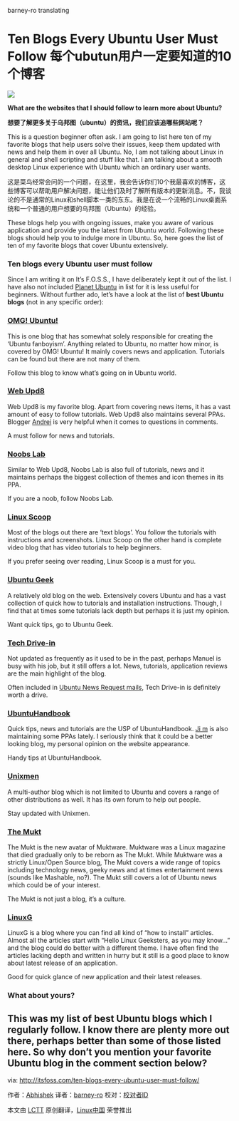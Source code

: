 barney-ro  translating

Ten Blogs Every Ubuntu User Must Follow
每个ubutun用户一定要知道的10个博客
================================================================================
![](http://itsfoss.itsfoss.netdna-cdn.com/wp-content/uploads/2014/09/Best_Ubuntu_Blogs.jpg)

**What are the websites that I should follow to learn more about Ubuntu?**

**想要了解更多关于乌邦图（ubuntu）的资讯，我们应该追哪些网站呢？**

This is a question beginner often ask. I am going to list here ten of my favorite blogs that help users solve their issues, keep them updated with news and help them in over all Ubuntu. No, I am not talking about Linux in general and shell scripting and stuff like that. I am talking about a smooth desktop Linux experience with Ubuntu which an ordinary user wants.

这是菜鸟经常会问的一个问题，在这里，我会告诉你们10个我最喜欢的博客，这些博客可以帮助用户解决问题，能让他们及时了解所有版本的更新消息。不，我谈论的不是通常的Linux和shell脚本一类的东东。我是在说一个流畅的Linux桌面系统和一个普通的用户想要的乌邦图（Ubuntu）的经验。

These blogs help you with ongoing issues, make you aware of various application and provide you the latest from Ubuntu world. Following these blogs should help you to indulge more in Ubuntu. So, here goes the list of ten of my favorite blogs that cover Ubuntu extensively.

### Ten blogs every Ubuntu user must follow ###

Since I am writing it on It’s F.O.S.S., I have deliberately kept it out of the list. I have also not included [Planet Ubuntu][1] in list for it is less useful for beginners. Without further ado, let’s have a look at the list of **best Ubuntu blogs** (not in any specific order):

### [OMG! Ubuntu!][2] ###

This is one blog that has somewhat solely responsible for creating the ‘Ubuntu fanboyism’. Anything related to Ubuntu, no matter how minor, is covered by OMG! Ubuntu! It mainly covers news and application. Tutorials can be found but there are not many of them.

Follow this blog to know what’s going on in Ubuntu world.

### [Web Upd8][3] ###

Web Upd8 is my favorite blog. Apart from covering news items, it has a vast amount of easy to follow tutorials. Web Upd8 also maintains several PPAs. Blogger [Andrei][4] is very helpful when it comes to questions in comments.

A must follow for news and tutorials.

### [Noobs Lab][5] ###

Similar to Web Upd8, Noobs Lab is also full of tutorials, news and it maintains perhaps the biggest collection of themes and icon themes in its PPA.

If you are a noob, follow Noobs Lab.

### [Linux Scoop][6] ###

Most of the blogs out there are ‘text blogs’. You follow the tutorials with instructions and screenshots. Linux Scoop on the other hand is complete video blog that has video tutorials to help beginners.

If you prefer seeing over reading, Linux Scoop is a must for you.

### [Ubuntu Geek][7] ###

A relatively old blog on the web. Extensively covers Ubuntu and has a vast collection of quick how to tutorials and installation instructions. Though, I find that at times some tutorials lack depth but perhaps it is just my opinion.

Want quick tips, go to Ubuntu Geek.

### [Tech Drive-in][8] ###

Not updated as frequently as it used to be in the past, perhaps Manuel is busy with his job, but it still offers a lot. News, tutorials, application reviews are the main highlight of the blog.

Often included in [Ubuntu News Request mails][9], Tech Drive-in is definitely worth a drive.

### [UbuntuHandbook][10] ###

Quick tips, news and tutorials are the USP of UbuntuHandbook. [Ji m][11] is also maintaining some PPAs lately. I seriously think that it could be a better looking blog, my personal opinion on the website appearance.

Handy tips at UbuntuHandbook.

### [Unixmen][12] ###

A multi-author blog which is not limited to Ubuntu and covers a range of other distributions as well. It has its own forum to help out people.

Stay updated with Unixmen.

### [The Mukt][13] ###

The Mukt is the new avatar of Muktware. Muktware was a Linux magazine that died gradually only to be reborn as The Mukt. While Muktware was a strictly Linux/Open Source blog, The Mukt covers a wide range of topics including technology news, geeky news and at times entertainment news (sounds like Mashable, no?). The Mukt still covers a lot of Ubuntu news which could be of your interest.

The Mukt is not just a blog, it’s a culture.

### [LinuxG][14] ###

LinuxG is a blog where you can find all kind of “how to install” articles. Almost all the articles start with “Hello Linux Geeksters, as you may know…” and the blog could do better with a different theme. I have often find the articles lacking depth and written in hurry but it still is a good place to know about latest release of an application.

Good for quick glance of new application and their latest releases.

### What about yours? ###

This was my list of best Ubuntu blogs which I regularly follow. I know there are plenty more out there, perhaps better than some of those listed here. So why don’t you mention your favorite Ubuntu blog in the comment section below?
--------------------------------------------------------------------------------

via: http://itsfoss.com/ten-blogs-every-ubuntu-user-must-follow/

作者：[Abhishek][a]
译者：[barney-ro](https://github.com/barney-ro)
校对：[校对者ID](https://github.com/校对者ID)

本文由 [LCTT](https://github.com/LCTT/TranslateProject) 原创翻译，[Linux中国](http://linux.cn/) 荣誉推出

[a]:http://itsfoss.com/author/Abhishek/
[1]:http://planet.ubuntu.com/
[2]:http://www.omgubuntu.co.uk/
[3]:http://www.webupd8.org/
[4]:https://plus.google.com/+AlinAndrei
[5]:http://www.noobslab.com/
[6]:http://linuxscoop.com/
[7]:http://www.ubuntugeek.com/
[8]:http://www.techdrivein.com/
[9]:https://lists.ubuntu.com/mailman/listinfo/ubuntu-news
[10]:http://ubuntuhandbook.org/
[11]:https://plus.google.com/u/0/+JimUbuntuHandbook
[12]:http://www.unixmen.com/
[13]:http://www.themukt.com/
[14]:http://linuxg.net/